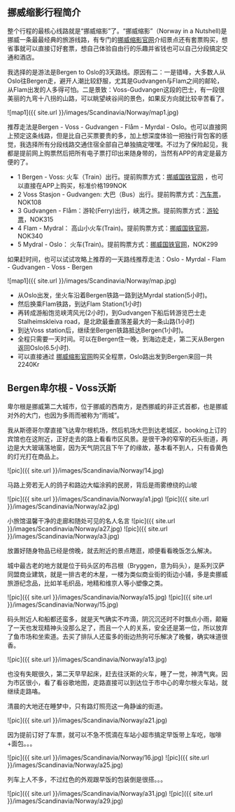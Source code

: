 
## 挪威缩影行程简介

整个行程的最核心线路就是“挪威缩影”了。“挪威缩影”（Norway in a Nutshell)是挪威一条最最经典的旅游线路，有专门的[挪威缩影官网](http://www.norwaynutshell.com)介绍景点还有套票购买，想省事就可以直接订好套票，想自己体验自由行的乐趣并省钱也可以自己分段搞定交通和酒店。

我选择的是游法是Bergen to Oslo的3天路线。原因有二：一是错峰，大多数人从Oslo往Bergen走，避开人潮比较舒服，尤其是Gudvangen与Flam之间的邮轮，从Flam出发的人多得可怕。二是景致：Voss-Gudvangen这段的巴士，有一段很美丽的九弯十八拐的山路，可以眺望峡谷间的景色，如果反方向就比较辛苦看了。

![map1]({{ site.url }}/images/Scandinavia/Norway/map1.jpg)

推荐走法是Bergen - Voss - Gudvangen - Flåm - Myrdal - Oslo。也可以直接网上预定这条线路，但是比自己买票要贵的多，加上想深度体验一把独行背包客的感觉，我选择所有分段线路交通住宿全部自己单独搞定嘿嘿。不过为了保险起见，我都是提前网上购票然后把所有电子票打印出来随身带的，当然有APP的肯定是最方便的了。

- 1 Bergen - Voss: 火车（Train）出行。提前购票方式：[挪威国铁官网](www.nsb.no) ，也可以直接在APP上购买，标准价格199NOK
- 2 Voss Stasjon - Gudvangen: 大巴（Bus）出行。提前购票方式：[汽车票](https://www.nor-way.no/nb-NO )，NOK108 
- 3 Gudvangen - Flåm：游轮(Ferry)出行，峡湾之旅。提前购票方式：[游轮票]( https://www.norwaysbest.com/things-to-do/fjords/fjord-cruise-naeroyfjord/ )，NOK315
- 4 Flam - Mydral： 高山小火车(Train)。提前购票方式：[挪威国铁官网](www.nsb.no)，NOK340
- 5 Mydral - Oslo： 火车(Train)。提前购票方式：[挪威国铁官网](www.nsb.no)，NOK299


如果赶时间，也可以试试攻略上推荐的一天路线推荐走法：Oslo - Myrdal - Flam - Gudvangen - Voss - Bergen

![map1]({{ site.url }}/images/Scandinavia/Norway/map.jpg)

- 从Oslo出发，坐火车沿着Bergen铁路一路到达Myrdal station(5小时)。
- 然后换乘Flam铁路，到达Flam Station(1小时)
- 再转成游船饱览峡湾风光(2小时)，到Gudvangen下船后转游览巴士走Stalheimskleiva road，是北欧最垂直落差最大的一条山路(1小时)
- 到达Voss station后，继续坐Bergen铁路抵达Bergen(1小时)。
- 全程只需要一天时间。可以在Bergen住一晚，到海边走走，第二天从Bergen返回Oslo(6.5小时).
- 可以直接通过 [挪威缩影官网](http://www.norwaynutshell.com)购买全程票，Oslo路出发到Bergen来回一共2240Kr


## Bergen卑尔根 - Voss沃斯

卑尔根是挪威第二大城市，位于挪威的西南方，是西挪威的非正式首都，也是挪威对外的大门，也因为多雨而被称为“雨城”。

我从斯德哥尔摩直接飞达卑尔根机场，然后机场大巴到达老城区，booking上订的宾馆也在这附近，正好走去的路上看看市区风景。是很干净的窄窄的石头街道，两边是大大玻璃落地窗，因为天气阴沉且下午了的缘故，基本看不到人，只有昏黄色的灯光打在商品上。

![pic]({{ site.url }}/images/Scandinavia/Norway/14.jpg)

马路上旁若无人的鸽子和路边大幅涂鸦的民房，背后是雨雾缭绕的山坡

![pic]({{ site.url }}/images/Scandinavia/Norway/a1.jpg)
![pic]({{ site.url }}/images/Scandinavia/Norway/a2.jpg)

小旅馆温馨干净的走廊和随处可见的名人名言
![pic]({{ site.url }}/images/Scandinavia/Norway/a27.jpg)
![pic]({{ site.url }}/images/Scandinavia/Norway/a3.jpg)

放置好随身物品已经是傍晚，就去附近的景点瞎逛，顺便看看晚饭怎么解决。

城中最古老的地方就是位于码头区的布吕根（Bryggen，意为码头），是系列汉萨同盟商业建筑，就是一排古老的木屋，一楼为类似商业街的街边小铺，多是卖挪威旅游纪念品，比如羊毛织品，地精和维京人等小塑像之类。

![pic]({{ site.url }}/images/Scandinavia/Norway/a15.jpg)
![pic]({{ site.url }}/images/Scandinavia/Norway/15.jpg)

码头附近人和船都还蛮多，就是天气确实不咋滴，阴沉沉还时不时飘点小雨，颠簸了一天也发现精神头没那么足了，而且一个人的关系，安全还是第一位，所以放弃了鱼市场和坐索道。去买了排队人还蛮多的街边热狗可乐解决了晚餐，确实味道很香。

![pic]({{ site.url }}/images/Scandinavia/Norway/a13.jpg)

也没有失眠很久，第二天早早起床，赶去往沃斯的火车，睡了一觉，神清气爽。因为市区很小，看了看谷歌地图，走路直接可以到达位于市中心的卑尔根火车站，就继续走路咯。

清晨的大地还在睡梦中，只有路灯照亮这一角静谧的街道。

![pic]({{ site.url }}/images/Scandinavia/Norway/a21.jpg)

因为提前订好了车票，就可以不急不慌滴在车站小超市搞定早饭带上车吃，咖啡+面包。。。

![pic]({{ site.url }}/images/Scandinavia/Norway/16.jpg)
![pic]({{ site.url }}/images/Scandinavia/Norway/a25.jpg)

列车上人不多，不过红色的外观跟早饭的包装倒是很搭。。。

![pic]({{ site.url }}/images/Scandinavia/Norway/a31.jpg)
![pic]({{ site.url }}/images/Scandinavia/Norway/a29.jpg)
